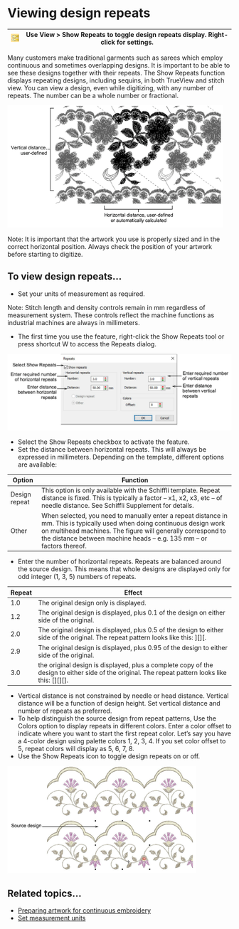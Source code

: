 # Viewing design repeats

| ![ShowRepeats.png](assets/ShowRepeats.png) | Use View > Show Repeats to toggle design repeats display. Right-click for settings. |
| ------------------------------------------ | ----------------------------------------------------------------------------------- |

Many customers make traditional garments such as sarees which employ continuous and sometimes overlapping designs. It is important to be able to see these designs together with their repeats. The Show Repeats function displays repeating designs, including sequins, in both TrueView and stitch view. You can view a design, even while digitizing, with any number of repeats. The number can be a whole number or fractional.

![RepeatVines.png](assets/RepeatVines.png)

Note: It is important that the artwork you use is properly sized and in the correct horizontal position. Always check the position of your artwork before starting to digitize.

## To view design repeats...

- Set your units of measurement as required.

Note: Stitch length and density controls remain in mm regardless of measurement system. These controls reflect the machine functions as industrial machines are always in millimeters.

- The first time you use the feature, right-click the Show Repeats tool or press shortcut W to access the Repeats dialog.

![Repeats.png](assets/Repeats.png)

- Select the Show Repeats checkbox to activate the feature.
- Set the distance between horizontal repeats. This will always be expressed in millimeters. Depending on the template, different options are available:

| Option        | Function                                                                                                                                                                                                                                                          |
| ------------- | ----------------------------------------------------------------------------------------------------------------------------------------------------------------------------------------------------------------------------------------------------------------- |
| Design repeat | This option is only available with the Schiffli template. Repeat distance is fixed. This is typically a factor – x1, x2, x3, etc – of needle distance. See Schiffli Supplement for details.                                                                       |
| Other         | When selected, you need to manually enter a repeat distance in mm. This is typically used when doing continuous design work on multihead machines. The figure will generally correspond to the distance between machine heads – e.g. 135 mm – or factors thereof. |

- Enter the number of horizontal repeats. Repeats are balanced around the source design. This means that whole designs are displayed only for odd integer (1, 3, 5) numbers of repeats.

| Repeat | Effect                                                                                                                                                 |
| ------ | ------------------------------------------------------------------------------------------------------------------------------------------------------ |
| 1.0    | The original design only is displayed.                                                                                                                 |
| 1.2    | The original design is displayed, plus 0.1 of the design on either side of the original.                                                               |
| 2.0    | The original design is displayed, plus 0.5 of the design to either side of the original. The repeat pattern looks like this: \]\[\]\[.                 |
| 2.9    | The original design is displayed, plus 0.95 of the design to either side of the original.                                                              |
| 3.0    | the original design is displayed, plus a complete copy of the design to either side of the original. The repeat pattern looks like this: \[\]\[\]\[\]. |

- Vertical distance is not constrained by needle or head distance. Vertical distance will be a function of design height. Set vertical distance and number of repeats as preferred.
- To help distinguish the source design from repeat patterns, Use the Colors option to display repeats in different colors. Enter a color offset to indicate where you want to start the first repeat color. Let’s say you have a 4-color design using palette colors 1, 2, 3, 4\. If you set color offset to 5, repeat colors will display as 5, 6, 7, 8.
- Use the Show Repeats icon to toggle design repeats on or off.

![DesignRepeatsSample.png](assets/DesignRepeatsSample.png)

## Related topics...

- [Preparing artwork for continuous embroidery](../../Automatic/bitmaps/Preparing_artwork_for_continuous_embroidery)
- [Set measurement units](../basics/Set_measurement_units)
